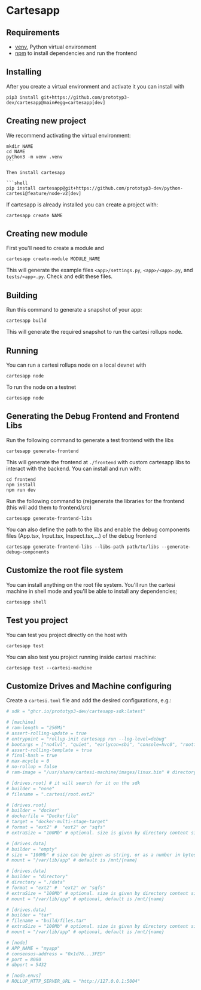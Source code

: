 # Cartesapp

## Requirements

- [venv](https://docs.python.org/3/library/venv.html), Python virtual environment
- [npm](https://docs.npmjs.com/cli/v9/configuring-npm/install) to install dependencies and run the frontend

## Installing

After you create a virtual environment and activate it you can install with

```shell
pip3 install git+https://github.com/prototyp3-dev/cartesapp@main#egg=cartesapp[dev]
```

## Creating new project

We recommend activating the virtual environment:

````shell
mkdir NAME
cd NAME
python3 -m venv .venv
```

Then install cartesapp

```shell
pip install cartesapp@git+https://github.com/prototyp3-dev/python-cartesi@feature/node-v2[dev]
````

If cartesapp is already installed you can create a project with:

```shell
cartesapp create NAME
```

## Creating new module

First you'll need to create a module and

```shell
cartesapp create-module MODULE_NAME
```

This will generate the example files `<app>/settings.py`, `<app>/<app>.py`, and `tests/<app>.py`. Check and edit these files.

## Building

Run this command to generate a snapshot of your app:

```shell
cartesapp build
```

This will generate the required snapshot to run the cartesi rollups node.

## Running

You can run a cartesi rollups node on a local devnet with

```shell
cartesapp node
```

To run the node on a testnet

```shell
cartesapp node
```

## Generating the Debug Frontend and Frontend Libs

Run the following command to generate a test frontend with the libs

```shell
cartesapp generate-frontend
```

This will generate the frontend at `./frontend` with custom cartesapp libs to interact with the backend. You can install and run with:

```shell
cd frontend
npm install
npm run dev
```

Run the following command to (re)generate the libraries for the frontend (this will add them to frontend/src)

```shell
cartesapp generate-frontend-libs
```

You can also define the path to the libs and enable the debug components files (App.tsx, Input.tsx, Inspect.tsx,...) of the debug frontend

```shell
cartesapp generate-frontend-libs --libs-path path/to/libs --generate-debug-components
```

## Customize the root file system

You can install anything on the root file system. You'll run the cartesi machine in shell mode and you'll be able to install any dependencies;

```shell
cartesapp shell
```

## Test you project

You can test you project directly on the host with

```shell
cartesapp test
```

You can also test you project running inside cartesi machine:

```shell
cartesapp test --cartesi-machine
```

## Customize Drives and Machine configuring

Create a `cartesi.toml` file and add the desired configurations, e.g.:

```toml
# sdk = "ghcr.io/prototyp3-dev/cartesapp-sdk:latest"

# [machine]
# ram-length = "256Mi"
# assert-rolling-update = true
# entrypoint = "rollup-init cartesapp run --log-level=debug"
# bootargs = ["no4lvl", "quiet", "earlycon=sbi", "console=hvc0", "rootfstype=ext2", "root=/dev/pmem0", "rw", "init=/usr/sbin/cartesi-init"]
# assert-rolling-template = true
# final-hash = true
# max-mcycle = 0
# no-rollup = false
# ram-image = "/usr/share/cartesi-machine/images/linux.bin" # directory inside SDK image

# [drives.root] # it will search for it on the sdk
# builder = "none"
# filename = ".cartesi/root.ext2"

# [drives.root]
# builder = "docker"
# dockerfile = "Dockerfile"
# target = "docker-multi-stage-target"
# format = "ext2" #  "ext2" or "sqfs"
# extraSize = "100Mb" # optional. size is given by directory content size plus this amount

# [drives.data]
# builder = "empty"
# size = "100Mb" # size can be given as string, or as a number in bytes
# mount = "/var/lib/app" # default is /mnt/{name}

# [drives.data]
# builder = "directory"
# directory = "./data"
# format = "ext2" #  "ext2" or "sqfs"
# extraSize = "100Mb" # optional. size is given by directory content size plus this amount
# mount = "/var/lib/app" # optional, default is /mnt/{name}

# [drives.data]
# builder = "tar"
# filename = "build/files.tar"
# extraSize = "100Mb" # optional. size is given by directory content size plus this amount
# mount = "/var/lib/app" # optional, default is /mnt/{name}

# [node]
# APP_NAME = "myapp"
# consensus-address = "0x1d76...3FED"
# port = 8080
# dbport = 5432

# [node.envs]
# ROLLUP_HTTP_SERVER_URL = "http://127.0.0.1:5004"
```

